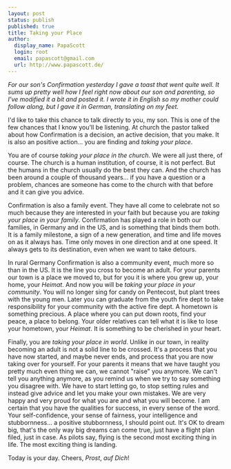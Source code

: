 ```yaml
---
layout: post
status: publish
published: true
title: Taking your Place
author:
  display_name: PapaScott
  login: root
  email: papascott@gmail.com
  url: http://www.papascott.de/
---
```


*For our son's Confirmation yesterday I gave a toast that went quite well. It sums up pretty well how I feel right now about our son and parenting, so I've modified it a bit and posted it. I wrote it in English so my mother could follow along, but I gave it in German, translating on my feet.*

I'd like to take this chance to talk directly to you, my son. This is one of the few chances that I know you'll be listening. At church the pastor talked about how Confirmation is a decision, an active decision, that you make. It is also an positive action... you are finding and *taking your place*.

You are of course *taking your place in the church*. We were all just there, of course. The church is a human institution, of course, it is not perfect. But the humans in the church usually do the best they can. And the church has been around a couple of thousand years... if you have a question or a problem, chances are someone has come to the church with that before and it can give you advice.

Confirmation is also a family event. They have all come to celebrate not so much because they are interested in your faith but because you are *taking your place in your family*. Confirmation has played a role in both our families, in Germany and in the US, and is something that binds them both. It is a family milestone, a sign of a new generation, and time and life moves on as it always has. Time only moves in one direction and at one speed. It always gets to its destination, even when we want to take detours.

In rural Germany Confirmation is also a community event, much more so than in the US. It is the line you cross to become an adult. For your parents our town is a place we moved to, but for you it is where you grew up, your home, your *Heimat*. And now you will be *taking your place in your community*. You will no longer sing for candy on Pentecost, but plant trees with the young men. Later you can graduate from the youth fire dept to take responsibility for your community with the active fire dept. A hometown is something precious. A place where you can put down roots, find your peace, a place to belong. Your older relatives can tell what it is like to lose your hometown, your *Heimat*. It is something to be cherished in your heart.

Finally, you are *taking your place in world*. Unlike in our town, in reality becoming an adult is not a solid line to be crossed. It's a process that you have now started, and maybe never ends, and process that you are now taking over for yourself. For your parents it means that we have taught you pretty much even thing we can, we cannot "raise" you anymore. We can't tell you anything anymore, as you remind us when we try to say something you disagree with. We have to start letting go, to stop setting rules and instead give advice and let you make your own mistakes. We are very happy and very proud for what you are and what you will become. I am certain that you have the qualities for success, in every sense of the word. Your self-confidence, your sense of fairness, your intelligence and stubbornness... a positive stubbornness, I should point out. It's OK to dream big, that's the only way big dreams can come true, just have a flight plan filed, just in case. As pilots say, flying is the second most exciting thing in life. The most exciting thing is landing.

Today is your day. Cheers, *Prost*, *auf Dich*!
